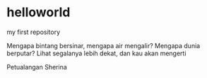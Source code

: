 # helloworld
my first repository

Mengapa bintang bersinar, mengapa air mengalir?
Mengapa dunia berputar?
Lihat segalanya lebih dekat,
dan kau akan mengerti

Petualangan Sherina
